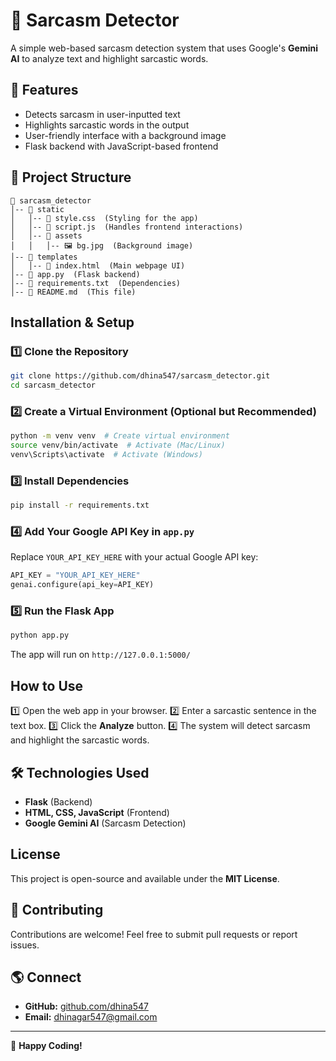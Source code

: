 # 🤖 Sarcasm Detector

A simple web-based sarcasm detection system that uses Google's **Gemini AI** to analyze text and highlight sarcastic words.

## 🚀 Features
- Detects sarcasm in user-inputted text
- Highlights sarcastic words in the output
- User-friendly interface with a background image
- Flask backend with JavaScript-based frontend

## 📂 Project Structure
```
📁 sarcasm_detector
│-- 📁 static
│   │-- 📄 style.css  (Styling for the app)
│   │-- 📄 script.js  (Handles frontend interactions)
│   │-- 📁 assets
│   │   │-- 🖼 bg.jpg  (Background image)
│-- 📁 templates
│   │-- 📄 index.html  (Main webpage UI)
│-- 📄 app.py  (Flask backend)
│-- 📄 requirements.txt  (Dependencies)
│-- 📄 README.md  (This file)
```

##  Installation & Setup
### **1️⃣ Clone the Repository**
```sh
git clone https://github.com/dhina547/sarcasm_detector.git
cd sarcasm_detector
```

### **2️⃣ Create a Virtual Environment (Optional but Recommended)**
```sh
python -m venv venv  # Create virtual environment
source venv/bin/activate  # Activate (Mac/Linux)
venv\Scripts\activate  # Activate (Windows)
```

### **3️⃣ Install Dependencies**
```sh
pip install -r requirements.txt
```

### **4️⃣ Add Your Google API Key in `app.py`**
Replace `YOUR_API_KEY_HERE` with your actual Google API key:
```python
API_KEY = "YOUR_API_KEY_HERE"
genai.configure(api_key=API_KEY)
```

### **5️⃣ Run the Flask App**
```sh
python app.py
```
The app will run on `http://127.0.0.1:5000/`

##  How to Use
1️⃣ Open the web app in your browser.
2️⃣ Enter a sarcastic sentence in the text box.
3️⃣ Click the **Analyze** button.
4️⃣ The system will detect sarcasm and highlight the sarcastic words.

## 🛠 Technologies Used
- **Flask** (Backend)
- **HTML, CSS, JavaScript** (Frontend)
- **Google Gemini AI** (Sarcasm Detection)

##   License
This project is open-source and available under the **MIT License**.

## 🤝 Contributing
Contributions are welcome! Feel free to submit pull requests or report issues.

## 🌎 Connect
- **GitHub:** [github.com/dhina547](https://github.com/dhina547)
- **Email:** dhinagar547@gmail.com


---
🚀 **Happy Coding!**

